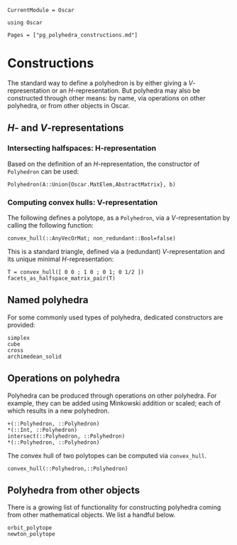 ```@meta
CurrentModule = Oscar
```

```@setup oscar
using Oscar
```

```@contents
Pages = ["pg_polyhedra_constructions.md"]
```

# Constructions

The standard way to define a polyhedron is by either giving a
$V$-representation or an $H$-representation.  But polyhedra may also be
constructed through other means: by name, via operations on other polyhedra, or
from other objects in Oscar.

## $H$- and $V$-representations

### Intersecting halfspaces: H-representation

Based on the definition of an $H$-representation, the constructor of
`Polyhedron` can be used:

```@docs
Polyhedron(A::Union{Oscar.MatElem,AbstractMatrix}, b)
```

### Computing convex hulls: V-representation

The following defines a polytope, as a `Polyhedron`, via a $V$-representation
by calling the following function:

```@docs
convex_hull(::AnyVecOrMat; non_redundant::Bool=false)
```

This is a standard triangle, defined via a (redundant) $V$-representation  and
its unique minimal $H$-representation:

```@repl oscar
T = convex_hull([ 0 0 ; 1 0 ; 0 1; 0 1/2 ])
facets_as_halfspace_matrix_pair(T)
```




## Named polyhedra
For some commonly used types of polyhedra, dedicated constructors are provided:

```@docs
simplex
cube
cross
archimedean_solid
```

## Operations on polyhedra
Polyhedra can be produced through operations on other polyhedra. For example,
they can be added using Minkowski addition or scaled; each of which results in
a new polyhedron.

```@docs
+(::Polyhedron, ::Polyhedron)
*(::Int, ::Polyhedron)
intersect(::Polyhedron, ::Polyhedron)
*(::Polyhedron, ::Polyhedron)
```

The convex hull of two polytopes can be computed via `convex_hull`.
```@docs
convex_hull(::Polyhedron,::Polyhedron)
```



## Polyhedra from other objects

There is a growing list of functionality for constructing polyhedra coming from
other mathematical objects. We list a handful below.

```@docs
orbit_polytope
newton_polytope
```
